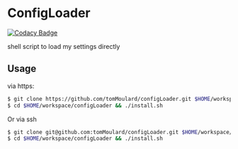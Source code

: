 # ConfigLoader
[![Codacy Badge](https://api.codacy.com/project/badge/Grade/27010672c81b484ebc88abe992f9fe40)](https://www.codacy.com/app/tomMoulard/configLoader?utm_source=github.com&amp;utm_medium=referral&amp;utm_content=tomMoulard/configLoader&amp;utm_campaign=Badge_Grade)

shell script to load my settings directly

## Usage

via https:
```bash
$ git clone https://github.com/tomMoulard/configLoader.git $HOME/workspace/configLoader/
$ cd $HOME/workspace/configLoader && ./install.sh
```

Or via ssh
```bash
$ git clone git@github.com:tomMoulard/configLoader.git $HOME/workspace/configLoader/
$ cd $HOME/workspace/configLoader && ./install.sh
```
